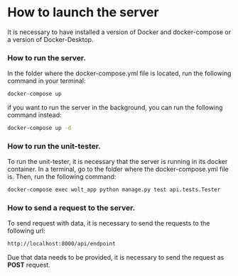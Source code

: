 # How to launch the server

It is necessary to have installed a version of Docker and docker-compose or a version of Docker-Desktop.

### How to run the server.

In the folder where the docker-compose.yml file is located, run the following command in your terminal:

```bash
docker-compose up
```

if you want to run the server in the background, you can run the following command instead:

```bash
docker-compose up -d
```

### How to run the unit-tester.

To run the unit-tester, it is necessary that the server is running in its docker container. In a terminal, go to the folder where the docker-compose.yml file is. Then, run the following command:

```bash
docker-compose exec wolt_app python manage.py test api.tests.Tester
```

### How to send a request to the server.

To send request with data, it is necessary to send the requests to the following url:

```bash
http://localhost:8000/api/endpoint
```

Due that data needs to be provided, it is necessary to send the request as **POST** request.
